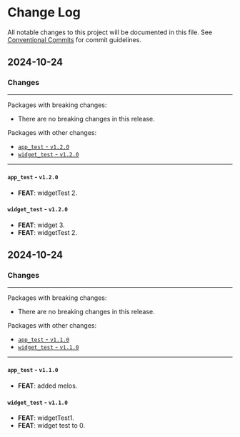 # Change Log

All notable changes to this project will be documented in this file.
See [Conventional Commits](https://conventionalcommits.org) for commit guidelines.

## 2024-10-24

### Changes

---

Packages with breaking changes:

 - There are no breaking changes in this release.

Packages with other changes:

 - [`app_test` - `v1.2.0`](#app_test---v120)
 - [`widget_test` - `v1.2.0`](#widget_test---v120)

---

#### `app_test` - `v1.2.0`

 - **FEAT**: widgetTest 2.

#### `widget_test` - `v1.2.0`

 - **FEAT**: widget 3.
 - **FEAT**: widgetTest 2.


## 2024-10-24

### Changes

---

Packages with breaking changes:

 - There are no breaking changes in this release.

Packages with other changes:

 - [`app_test` - `v1.1.0`](#app_test---v110)
 - [`widget_test` - `v1.1.0`](#widget_test---v110)

---

#### `app_test` - `v1.1.0`

 - **FEAT**: added melos.

#### `widget_test` - `v1.1.0`

 - **FEAT**: widgetTest1.
 - **FEAT**: widget test to 0.

